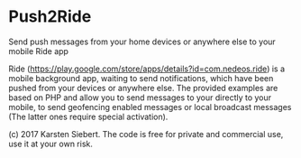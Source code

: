 # Push2Ride
Send push messages from your home devices or anywhere else to your mobile Ride app

Ride (https://play.google.com/store/apps/details?id=com.nedeos.ride) is a mobile background app, waiting to send notifications, which have been pushed from your devices or anywhere else. The provided examples are based on PHP and allow you to send messages to your directly to your mobile, to send geofencing enabled messages or local broadcast messages (The latter ones require special activation).

(c) 2017 Karsten Siebert. The code is free for private and commercial use, use it at your own risk.
